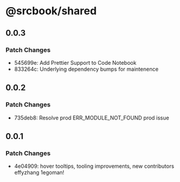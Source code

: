 # @srcbook/shared

## 0.0.3

### Patch Changes

- 545699e: Add Prettier Support to Code Notebook
- 833264c: Underlying dependency bumps for maintenence

## 0.0.2

### Patch Changes

- 735deb8: Resolve prod ERR_MODULE_NOT_FOUND prod issue

## 0.0.1

### Patch Changes

- 4e04909: hover tooltips, tooling improvements, new contributors effyzhang 1egoman!
